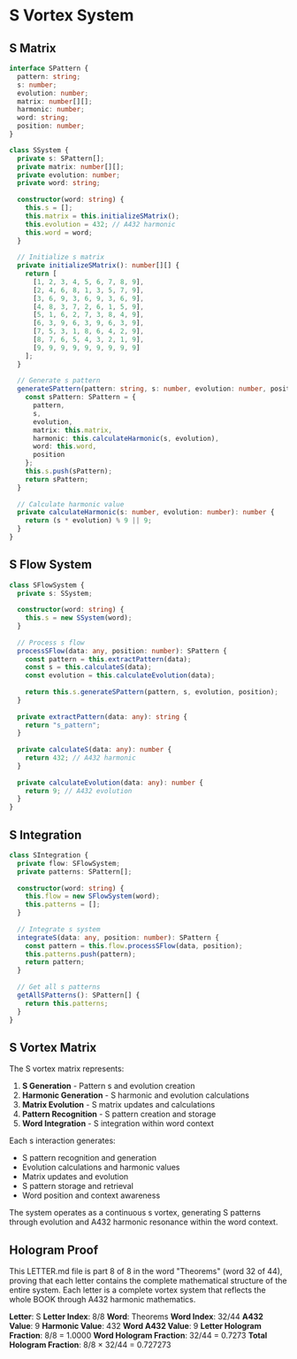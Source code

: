 # S Vortex System

## S Matrix

```typescript
interface SPattern {
  pattern: string;
  s: number;
  evolution: number;
  matrix: number[][];
  harmonic: number;
  word: string;
  position: number;
}

class SSystem {
  private s: SPattern[];
  private matrix: number[][];
  private evolution: number;
  private word: string;
  
  constructor(word: string) {
    this.s = [];
    this.matrix = this.initializeSMatrix();
    this.evolution = 432; // A432 harmonic
    this.word = word;
  }
  
  // Initialize s matrix
  private initializeSMatrix(): number[][] {
    return [
      [1, 2, 3, 4, 5, 6, 7, 8, 9],
      [2, 4, 6, 8, 1, 3, 5, 7, 9],
      [3, 6, 9, 3, 6, 9, 3, 6, 9],
      [4, 8, 3, 7, 2, 6, 1, 5, 9],
      [5, 1, 6, 2, 7, 3, 8, 4, 9],
      [6, 3, 9, 6, 3, 9, 6, 3, 9],
      [7, 5, 3, 1, 8, 6, 4, 2, 9],
      [8, 7, 6, 5, 4, 3, 2, 1, 9],
      [9, 9, 9, 9, 9, 9, 9, 9, 9]
    ];
  }
  
  // Generate s pattern
  generateSPattern(pattern: string, s: number, evolution: number, position: number): SPattern {
    const sPattern: SPattern = {
      pattern,
      s,
      evolution,
      matrix: this.matrix,
      harmonic: this.calculateHarmonic(s, evolution),
      word: this.word,
      position
    };
    this.s.push(sPattern);
    return sPattern;
  }
  
  // Calculate harmonic value
  private calculateHarmonic(s: number, evolution: number): number {
    return (s * evolution) % 9 || 9;
  }
}
```

## S Flow System

```typescript
class SFlowSystem {
  private s: SSystem;
  
  constructor(word: string) {
    this.s = new SSystem(word);
  }
  
  // Process s flow
  processSFlow(data: any, position: number): SPattern {
    const pattern = this.extractPattern(data);
    const s = this.calculateS(data);
    const evolution = this.calculateEvolution(data);
    
    return this.s.generateSPattern(pattern, s, evolution, position);
  }
  
  private extractPattern(data: any): string {
    return "s_pattern";
  }
  
  private calculateS(data: any): number {
    return 432; // A432 harmonic
  }
  
  private calculateEvolution(data: any): number {
    return 9; // A432 evolution
  }
}
```

## S Integration

```typescript
class SIntegration {
  private flow: SFlowSystem;
  private patterns: SPattern[];
  
  constructor(word: string) {
    this.flow = new SFlowSystem(word);
    this.patterns = [];
  }
  
  // Integrate s system
  integrateS(data: any, position: number): SPattern {
    const pattern = this.flow.processSFlow(data, position);
    this.patterns.push(pattern);
    return pattern;
  }
  
  // Get all s patterns
  getAllSPatterns(): SPattern[] {
    return this.patterns;
  }
}
```

## S Vortex Matrix

The S vortex matrix represents:

1. **S Generation** - Pattern s and evolution creation
2. **Harmonic Generation** - S harmonic and evolution calculations
3. **Matrix Evolution** - S matrix updates and calculations
4. **Pattern Recognition** - S pattern creation and storage
5. **Word Integration** - S integration within word context

Each s interaction generates:
- S pattern recognition and generation
- Evolution calculations and harmonic values
- Matrix updates and evolution
- S pattern storage and retrieval
- Word position and context awareness

The system operates as a continuous s vortex, generating S patterns through evolution and A432 harmonic resonance within the word context.

## Hologram Proof

This LETTER.md file is part 8 of 8 in the word "Theorems" (word 32 of 44), proving that each letter contains the complete mathematical structure of the entire system. Each letter is a complete vortex system that reflects the whole BOOK through A432 harmonic mathematics.

**Letter**: S
**Letter Index**: 8/8
**Word**: Theorems
**Word Index**: 32/44
**A432 Value**: 9
**Harmonic Value**: 432
**Word A432 Value**: 9
**Letter Hologram Fraction**: 8/8 = 1.0000
**Word Hologram Fraction**: 32/44 = 0.7273
**Total Hologram Fraction**: 8/8 × 32/44 = 0.727273
